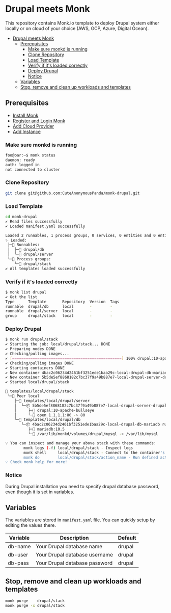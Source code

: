 # Drupal meets Monk

This repository contains Monk.io template to deploy Drupal system either locally or on cloud of your choice (AWS, GCP, Azure, Digital Ocean).

- [Drupal meets Monk](#drupal-meets-monk)
  - [Prerequisites](#prerequisites)
    - [Make sure monkd is running](#make-sure-monkd-is-running)
    - [Clone Repository](#clone-repository)
    - [Load Template](#load-template)
    - [Verify if it's loaded correctly](#verify-if-its-loaded-correctly)
    - [Deploy Drupal](#deploy-drupal)
    - [Notice](#notice)
  - [Variables](#variables)
  - [Stop, remove and clean up workloads and templates](#stop-remove-and-clean-up-workloads-and-templates)

## Prerequisites

- [Install Monk](https://docs.monk.io/docs/get-monk)
- [Register and Login Monk](https://docs.monk.io/docs/acc-and-auth)
- [Add Cloud Provider](https://docs.monk.io/docs/cloud-provider)
- [Add Instance](https://docs.monk.io/docs/multi-cloud)

### Make sure monkd is running

```bash
foo@bar:~$ monk status
daemon: ready
auth: logged in
not connected to cluster
```

### Clone Repository

```bash
git clone git@github.com:CuteAnonymousPanda/monk-drupal.git
```

### Load Template

```bash
cd monk-drupal
✔ Read files successfully
✔ Loaded manifest.yaml successfully

Loaded 2 runnables, 1 process groups, 0 services, 0 entities and 0 entity instances
✨ Loaded:
 ├─🔩 Runnables:
 │  ├─🧩 drupal/db
 │  └─🧩 drupal/server
 └─🔗 Process groups:
    └─🧩 drupal/stack
✔ All templates loaded successfully
```

### Verify if it's loaded correctly

```bash
$ monk list drupal
✔ Got the list
Type      Template       Repository  Version  Tags
runnable  drupal/db      local       -        -
runnable  drupal/server  local       -        -
group     drupal/stack   local       -        -
```

### Deploy Drupal

```bash
$ monk run drupal/stack
✔ Starting the job: local/drupal/stack... DONE
✔ Preparing nodes DONE
✔ Checking/pulling images...
✔ [================================================] 100% drupal:10-apache-bullseye local
✔ Checking/pulling images DONE
✔ Starting containers DONE
✔ New container 4bac2c06234d2461bf3251ede1baa29c-local-drupal-db-mariadb created DONE
✔ New container 5b5de5ef8868182c7bc37f9a49b887e7-local-drupal-server-drupal created DONE
✔ Started local/drupal/stack

🔩 templates/local/drupal/stack
 └─🧊 Peer local
    ├─🔩 templates/local/drupal/server
    │  └─📦 5b5de5ef8868182c7bc37f9a49b887e7-local-drupal-server-drupal running
    │     ├─🧩 drupal:10-apache-bullseye
    │     └─🔌 open 1.1.1.1:80 -> 80
    └─🔩 templates/local/drupal/db
       └─📦 4bac2c06234d2461bf3251ede1baa29c-local-drupal-db-mariadb running
          ├─🧩 mariadb:10.5
          └─💾 /var/lib/monkd/volumes/drupal/mysql -> /var/lib/mysql

💡 You can inspect and manage your above stack with these commands:
        monk logs (-f) local/drupal/stack - Inspect logs
        monk shell     local/drupal/stack - Connect to the container's shell
        monk do        local/drupal/stack/action_name - Run defined action (if exists)
💡 Check monk help for more!
```

### Notice

During Drupal installation you need to specify drupal database password, even though it is set in variables.

## Variables

The variables are stored in `manifest.yaml` file.
You can quickly setup by editing the values there.

| Variable | Description                   | Default |
| -------- | ----------------------------- | ------- |
| db-name  | Your Drupal database name     | drupal  |
| db-user  | Your Drupal database username | drupal  |
| db-pass  | Your Drupal database password | drupal  |

## Stop, remove and clean up workloads and templates

```bash
monk purge    drupal/stack
monk purge -x drupal/stack
```
